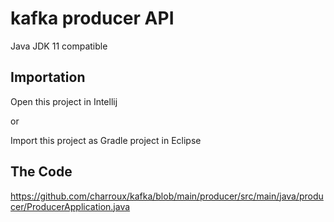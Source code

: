 # kafka producer API

Java JDK 11 compatible

## Importation

Open this project in Intellij

or

Import this project as Gradle project in Eclipse

## The Code
https://github.com/charroux/kafka/blob/main/producer/src/main/java/producer/ProducerApplication.java



